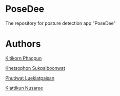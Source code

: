 # PoseDee
The repository for posture detection app "PoseDee"

# Authors
[Kitikorn Phaopun](https://www.github.com/SlickleZ)

[Khetsophon Sukpaiboonwat](https://github.com/rezilz)

[Phutiwat Luekiatpaisan](https://github.com/OUOVerX)

[Kiattikun Nusaree](https://github.com/somebudyst)
